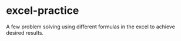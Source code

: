 # excel-practice

A few problem solving using different formulas in the excel to achieve desired results.
